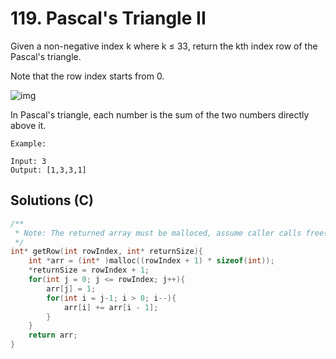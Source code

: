 # 119. Pascal's Triangle II

Given a non-negative index k where k ≤ 33, return the kth index row of the Pascal's triangle.

Note that the row index starts from 0.

![img](https://upload.wikimedia.org/wikipedia/commons/0/0d/PascalTriangleAnimated2.gif)

In Pascal's triangle, each number is the sum of the two numbers directly above it.

```
Example:

Input: 3
Output: [1,3,3,1]
```



## Solutions (C)

```C
/**
 * Note: The returned array must be malloced, assume caller calls free().
 */
int* getRow(int rowIndex, int* returnSize){
    int *arr = (int* )malloc((rowIndex + 1) * sizeof(int));
    *returnSize = rowIndex + 1;
    for(int j = 0; j <= rowIndex; j++){
        arr[j] = 1;
        for(int i = j-1; i > 0; i--){
            arr[i] += arr[i - 1];
        }
    }
    return arr;
}
```







